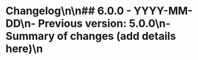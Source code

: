 # Changelog\n\n## 6.0.0 - YYYY-MM-DD\n- Previous version: 5.0.0\n- Summary of changes (add details here)\n